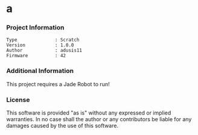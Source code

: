 a
================



### Project Information
```
Type              : Scratch
Version           : 1.0.0
Author            : adusis11
Firmware          : 42
```

### Additional Information
This project requires a Jade Robot to run!

### License
This software is provided "as is" without any expressed or implied warranties.  In no case shall the author or any contributors be liable for any damages caused by the use of this software.

